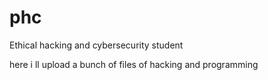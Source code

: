 # phc
Ethical hacking and cybersecurity student

here i ll upload a bunch of files of hacking and programming 

